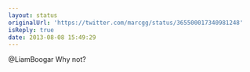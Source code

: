 ```yaml
---
layout: status
originalUrl: 'https://twitter.com/marcgg/status/365500017340981248'
isReply: true
date: 2013-08-08 15:49:29
---
```


@LiamBoogar Why not?
